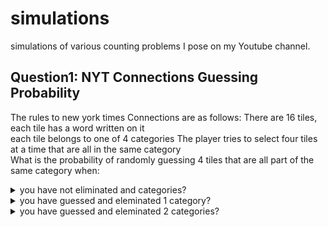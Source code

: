 # simulations
simulations of various counting problems I pose on my Youtube channel.
## Question1: NYT Connections Guessing Probability
The rules to new york times Connections are as follows:
  There are 16 tiles, each tile has a word written on it  
  each tile belongs to one of 4 categories
  The player tries to select four tiles at a time that are all in the same category  
What is the probability of randomly guessing 4 tiles that are all part of the same category when:  
<details> <summary> you have not eliminated and categories?</summary> 0.0022 </details>
<details> <summary>you have guessed and eleminated 1 category?</summary> 0.0061 </details>
<details> <summary>you have guessed and eleminated 2 categories?</summary> 0.0286 </details>



